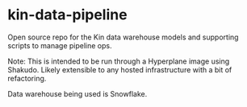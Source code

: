 # kin-data-pipeline
Open source repo for the Kin data warehouse models and supporting scripts to manage pipeline ops.

Note: This is intended to be run through a Hyperplane image using Shakudo. Likely extensible to any hosted infrastructure with a bit of refactoring.

Data warehouse being used is Snowflake.
